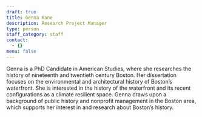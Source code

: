 ```yaml
---
draft: true
title: Genna Kane
description: Research Project Manager
type: person
staff_category: staff
contact:
  - {}
menu: false
---
```


Genna is a PhD Candidate in American Studies, where she researches the history of nineteenth and twentieth century Boston. Her dissertation focuses on the environmental and architectural history of Boston’s waterfront. She is interested in the history of the waterfront and its recent configurations as a climate resilient space. Genna draws upon a background of public history and nonprofit management in the Boston area, which supports her interest in and research about Boston’s history.
